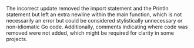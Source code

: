The incorrect update removed the import statement and the Println statement but left an extra newline within the main function, which is not necessarily an error but could be considered stylistically unnecessary or non-idiomatic Go code. Additionally, comments indicating where code was removed were not added, which might be required for clarity in some projects.